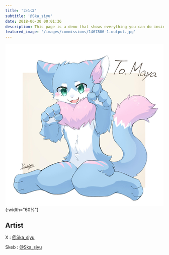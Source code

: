 ```yaml
---
title: 'カシユ'
subtitle: '@Ska_siyu'
date: 2018-06-30 00:01:36
description: This page is a demo that shows everything you can do inside portfolio and blog posts.
featured_image: '/images/commissions/1467806-1.output.jpg'
---
```


![](/images/commissions/1467806-1.output.jpg){:width="60%"}

## Artist

X : [@Ska_siyu](https://twitter.com/Ska_siyu)

Skeb : [@Ska_siyu](https://skeb.jp/@Ska_siyu)